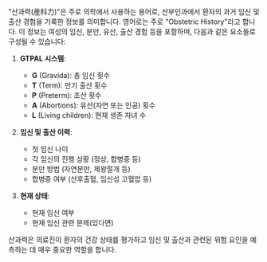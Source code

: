 "산과력(産科力)"은 주로 의학에서 사용하는 용어로, 산부인과에서 환자의 과거 임신 및 출산 경험을 기록한 정보를 의미합니다. 영어로는 주로 "Obstetric History"라고 합니다. 이 정보는 여성의 임신, 분만, 유산, 출산 경험 등을 포함하며, 다음과 같은 요소들로 구성될 수 있습니다:

1. **GTPAL 시스템**:
    
    - **G** (Gravida): 총 임신 횟수
    - **T** (Term): 만기 출산 횟수
    - **P** (Preterm): 조산 횟수
    - **A** (Abortions): 유산(자연 또는 인공) 횟수
    - **L** (Living children): 현재 생존 자녀 수
2. **임신 및 출산 이력**:
    
    - 첫 임신 나이
    - 각 임신의 진행 상황 (정상, 합병증 등)
    - 분만 방법 (자연분만, 제왕절개 등)
    - 합병증 여부 (산후출혈, 임신성 고혈압 등)
3. **현재 상태**:
    
    - 현재 임신 여부
    - 현재 임신 관련 문제(있다면)

산과력은 의료진이 환자의 건강 상태를 평가하고 임신 및 출산과 관련된 위험 요인을 예측하는 데 매우 중요한 역할을 합니다.